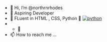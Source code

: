 - 👋 Hi, I’m @northrnrhodes
- 👀 Aspiring Developer
- 🌱 FLuent in HTML , CSS, Python 🐍 [![python](https://cdn3.emoji.gg/emojis/1887_python.png)](https://emoji.gg/emoji/1887_python)
- - 💞️ 
- 📫 How to reach me ...

<!---
northrnrhodes/northrnrhodes is a ✨ special ✨ repository because its `README.md` (this file) appears on your GitHub profile.
You can click the Preview link to take a look at your changes.
--->
